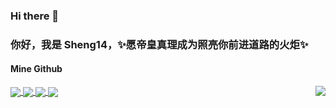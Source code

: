### Hi there 👋
### 你好，我是 Sheng14，✨愿帝皇真理成为照亮你前进道路的火炬✨

#### Mine Github
<a href="https://github.com/Sheng14">
  <img align="center" src="https://github-readme-stats.vercel.app/api?username=Sheng14&count_private=true&show_icons=true&theme=radical" />
</a>
<a href="https://github.com/Sheng14">
  <img align="center" src="https://github-readme-stats.vercel.app/api/top-langs/?username=Sheng14&layout=compact" />
  <img align="center" src="https://github-readme-stats.vercel.app/api/pin/?username=Sheng14&repo=Hit-the-frontend&theme=radical" />
</a>
<a href="https://github.com/Sheng14">
  <img align="center" src="https://github-readme-stats.vercel.app/api/pin/?username=Sheng14&repo=FEThinkTank&theme=radical" />
</a>
<a href="https://github.com/Sheng14">
  <img align="right" src="https://img.3dmgame.com/uploads/images/news/20210702/1625211110_549200.jpg" />
</a>
<!--
**Sheng14/Sheng14** is a ✨ _special_ ✨ repository because its `README.md` (this file) appears on your GitHub profile.

Here are some ideas to get you started:

- 🔭 I’m currently working on ...
- 🌱 I’m currently learning ...
- 👯 I’m looking to collaborate on ...
- 🤔 I’m looking for help with ...
- 💬 Ask me about ...
- 📫 How to reach me: ...
- 😄 Pronouns: ...
- ⚡ Fun fact: ...
-->
